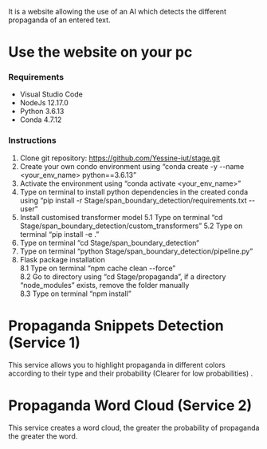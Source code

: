 It is a website allowing the use of an AI which detects the different propaganda of an entered text.

# Use the website on your pc
 ### Requirements
 
  - Visual Studio Code
  - NodeJs 12.17.0
  - Python 3.6.13
  - Conda 4.7.12
 
 ### Instructions
 
  1. Clone git repository: https://github.com/Yessine-iut/stage.git
  2. Create your own condo environment using “conda create -y --name <your_env_name> python==3.6.13”
  3. Activate the environment using “conda activate <your_env_name>”
  4. Type on terminal to install python dependencies in the created conda using “pip install -r Stage/span_boundary_detection/requirements.txt --user”
  5. Install customised transformer model
     5.1 Type on terminal “cd Stage/span_boundary_detection/custom_transformers”
     5.2 Type on terminal “pip install -e .”
  6. Type on terminal “cd Stage/span_boundary_detection“
  7. Type on terminal “python Stage/span_boundary_detection/pipeline.py”
  8. Flask package installation  
      8.1 Type on terminal “npm cache clean --force”  
      8.2 Go to directory using “cd Stage/propaganda”, if a directory “node_modules” exists, remove the folder manually  
      8.3 Type on terminal “npm install”   

# Propaganda Snippets Detection (Service 1)
   This service allows you to highlight propaganda in different colors according to their type and their probability (Clearer for low probabilities) .
   
# Propaganda Word Cloud (Service 2)
   This service creates a word cloud, the greater the probability of propaganda the greater the word.
    


